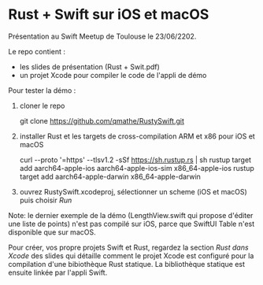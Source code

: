 # Rust + Swift sur iOS et macOS

Présentation au Swift Meetup de Toulouse le 23/06/2202.

Le repo contient :
- les slides de présentation (Rust + Swit.pdf)
- un projet Xcode pour compiler le code de l'appli de démo

Pour tester la démo :
1) cloner le repo

    git clone https://github.com/qmathe/RustySwift.git

2) installer Rust et les targets de cross-compilation ARM et x86 pour iOS et macOS

   curl --proto '=https' --tlsv1.2 -sSf https://sh.rustup.rs | sh
   rustup target add aarch64-apple-ios aarch64-apple-ios-sim x86_64-apple-ios
   rustup target add aarch64-apple-darwin x86_64-apple-darwin

3) ouvrez RustySwift.xcodeproj, sélectionner un scheme (iOS et macOS) puis choisir _Run_

Note: le dernier exemple de la démo (LengthView.swift qui propose d'éditer une liste de points) n'est pas compilé sur iOS, parce que SwiftUI Table n'est disponible que sur macOS.

Pour créer, vos propre projets Swift et Rust, regardez la section *Rust dans Xcode* des slides qui détaille comment le projet Xcode est configuré pour la compilation d'une bibiothèque Rust statique. La bibliothèque statique est ensuite linkée par l'appli Swift.
